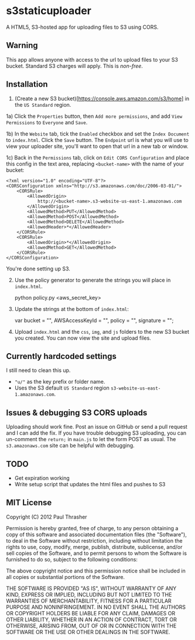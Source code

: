# s3staticuploader

A HTML5, S3-hosted app for uploading files to S3 using CORS.

## Warning

This app allows anyone with access to the url to upload files to your S3 bucket. Standard S3 charges will apply. This is _non-free_.

## Installation

1) (Create a new S3 bucket)[https://console.aws.amazon.com/s3/home] in the `US Standard` region.

1a) Click the `Properties` button, then `Add more permissions`, and add `View Permissions` to `Everyone` and `Save`.

1b) In the `Website` tab, tick the `Enabled` checkbox and set the `Index Document` to `index.html`. Click the `Save` button. The `Endpoint` url is what you will use to view your uploader site, you'll want to open that url in a new tab or window.

1c) Back in the `Permissions` tab, click on `Edit CORS Configuration` and place this config in the text area, replacing `<bucket-name>` with the name of your bucket:

    <?xml version="1.0" encoding="UTF-8"?>
    <CORSConfiguration xmlns="http://s3.amazonaws.com/doc/2006-03-01/">
        <CORSRule>
            <AllowedOrigin>
                http://<bucket-name>.s3-website-us-east-1.amazonaws.com
            </AllowedOrigin>
            <AllowedMethod>PUT</AllowedMethod>
            <AllowedMethod>POST</AllowedMethod>
            <AllowedMethod>DELETE</AllowedMethod>
            <AllowedHeader>*</AllowedHeader>
        </CORSRule>
        <CORSRule>
            <AllowedOrigin>*</AllowedOrigin>
            <AllowedMethod>GET</AllowedMethod>
        </CORSRule>
    </CORSConfiguration>

You're done setting up S3.

2) Use the policy generator to generate the strings you will place in `index.html`.

    python policy.py <bucket-name> <aws_secret_key> <key>

3) Update the strings at the bottom of `index.html`:

    var bucket = "<bucket>",
        AWSAccessKeyId = "<AWSAccessKeyId>",
        policy = "<policy>",
        signature = "<signature>";

4) Upload `index.html` and the `css`, `img`, and `js` folders to the new S3 bucket you created. You can now view the site and upload files.

## Currently hardcoded settings

I still need to clean this up.

* `"u/"` as the key prefix or folder name.
* Uses the S3 default `US Standard` region `s3-website-us-east-1.amazonaws.com`.

## Issues & debugging S3 CORS uploads

Uploading should work fine. Post an issue on GitHub or send a pull request and I can add the fix. If you have trouble debugging S3 uploading, you can un-comment the `return;` in `main.js` to let the form POST as usual. The `s3.amazonaws.com` site can be helpful with debugging.

## TODO

* Get expiration working
* Write setup script that updates the html files and pushes to S3

## MIT License

Copyright (C) 2012 Paul Thrasher

Permission is hereby granted, free of charge, to any person obtaining a copy of this software and associated documentation files (the "Software"), to deal in the Software without restriction, including without limitation the rights to use, copy, modify, merge, publish, distribute, sublicense, and/or sell copies of the Software, and to permit persons to whom the Software is furnished to do so, subject to the following conditions:

The above copyright notice and this permission notice shall be included in all copies or substantial portions of the Software.

THE SOFTWARE IS PROVIDED "AS IS", WITHOUT WARRANTY OF ANY KIND, EXPRESS OR IMPLIED, INCLUDING BUT NOT LIMITED TO THE WARRANTIES OF MERCHANTABILITY, FITNESS FOR A PARTICULAR PURPOSE AND NONINFRINGEMENT. IN NO EVENT SHALL THE AUTHORS OR COPYRIGHT HOLDERS BE LIABLE FOR ANY CLAIM, DAMAGES OR OTHER LIABILITY, WHETHER IN AN ACTION OF CONTRACT, TORT OR OTHERWISE, ARISING FROM, OUT OF OR IN CONNECTION WITH THE SOFTWARE OR THE USE OR OTHER DEALINGS IN THE SOFTWARE.
